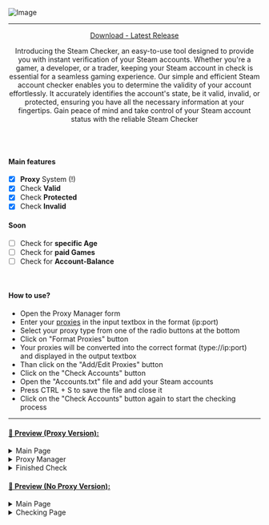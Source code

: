 ![Image](https://i.postimg.cc/FzZfmpzZ/Steam-Checker.png)

---
<p align = "center">
  <a href = "https://github.com/JunkieOpfer/Steam-Checker/releases/download/SteamChecker/SteamChecker.Proxy.Version.zip">Download - Latest Release</a>
</p>

<p align="center">
Introducing the Steam Checker, an easy-to-use tool designed to provide you with instant verification of your Steam accounts. Whether you're a gamer, a developer, or a trader, keeping your Steam account in check is essential for a seamless gaming experience. Our simple and efficient Steam account checker enables you to determine the validity of your account effortlessly. It accurately identifies the account's state, be it valid, invalid, or protected, ensuring you have all the necessary information at your fingertips. Gain peace of mind and take control of your Steam account status with the reliable Steam Checker
</p>

<br><br>

#### Main features

- [x] **Proxy** System (!)
- [x] Check **Valid**
- [x] Check **Protected**
- [x] Check **Invalid**

#### Soon

- [ ] Check for **specific Age**
- [ ] Check for **paid Games**
- [ ] Check for **Account-Balance**

<br>

#### How to use?
- Open the Proxy Manager form
- Enter your [proxies](https://github.com/TheSpeedX/PROXY-List) in the input textbox in the format (ip:port)
- Select your proxy type from one of the radio buttons at the bottom
- Click on "Format Proxies" button
- Your proxies will be converted into the correct format (type://ip:port) and displayed in the output textbox
- Than click on the "Add/Edit Proxies" button
- Click on the "Check Accounts" button
- Open the "Accounts.txt" file and add your Steam accounts
- Press CTRL + S to save the file and close it
- Click on the "Check Accounts" button again to start the checking process

---

#### <a href="https://github.com/JunkieOpfer/Steam-Checker/releases/download/SteamChecker/SteamChecker.Proxy.Version.zip">🔵 Preview (Proxy Version):</a>
<details>
  <summary>Main Page</summary>
  
  ![Image](https://i.postimg.cc/CLmgqFcm/image.png)
</details>
<details>
  <summary>Proxy Manager</summary>
  
  ![Image](https://i.postimg.cc/xCYHhyLf/image.png)
</details>
<details>
  <summary>Finished Check</summary>
  
  ![Image](https://i.postimg.cc/Bv2HmwL7/image.png)
</details>

#### <a href="https://github.com/JunkieOpfer/Steam-Checker/releases/download/Steam/SteamChecker.zip">🔵 Preview (No Proxy Version):</a>

<details>
  <summary>Main Page</summary>
  
  ![Image](https://i.postimg.cc/K8DChsnV/image.png)
</details>
<details>
  <summary>Checking Page</summary>
  
  ![Image](https://i.postimg.cc/VN6Sjp4P/image.png)
</details>


